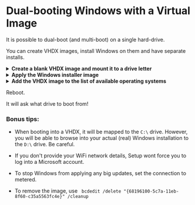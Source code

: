 # Dual-booting Windows with a Virtual Image

It is possible to dual-boot (and multi-boot) on a single hard-drive. 

You can create VHDX images, install Windows on them and have separate installs.

<details>
  <summary><b>Create a blank VHDX image and mount it to a drive letter</b></summary></br>

On Disk Management: 
Create expanding VHDX image in c:\windows.vhdx

Right click image and initalise disk

Disk 1, GPT

New simple volume, assign V:, call it Whatever, leave NTFS

</details>



<details>
  <summary><b>Apply the Windows installer image</b></summary></br>

Get install.wim from Windows ISO and copy it to C:\ to place it at C:\install.wim

Apply Windows image using

Dism /Apply-Image /ImageFile:c:\install.wim /index:1 /ApplyDir:V:\

</details>



<details>
  <summary><b>Add the VHDX image to the list of available operating systems</b></summary></br>

Look at "bcdedit /v". You should have one or two things not mentioning virtual drives at all

Now call from your C:\ system32 folder

bcdboot V:\Windows

It should say "Boot files successfully created"

Now do bcdedit /v again, you should see a third entry with device = vhd etc etc (edited) 

Set a nice name for it by using

bcdedit /set "{identifier-guid}" description "Windows 10 Test Environment"

Do bcdedit /v to confirm.

If you want to rearrange the displayorder, you can do bcdedit /displayorder "{identifer}" "{identifier}"
Check the default, you can do bcdedit /default "{identifier}"
Change the timeout from 30 with bcdedit /timeout 5

</details>

Reboot. 

It will ask what drive to boot from!

### Bonus tips:

* When booting into a VHDX, it will be mapped to the ```C:\``` drive. However, you will be able to browse into your actual (real) Windows installation to the ```D:\``` drive. Be careful.

* If you don't provide your WiFi network details, Setup wont force you to log into a Microsoft account.

* To stop Windows from applying any big updates, set the connection to metered.

* To remove the image, use ```
bcdedit /delete "{68196100-5c7a-11eb-8f60-c35a5563fc4e}" /cleanup```